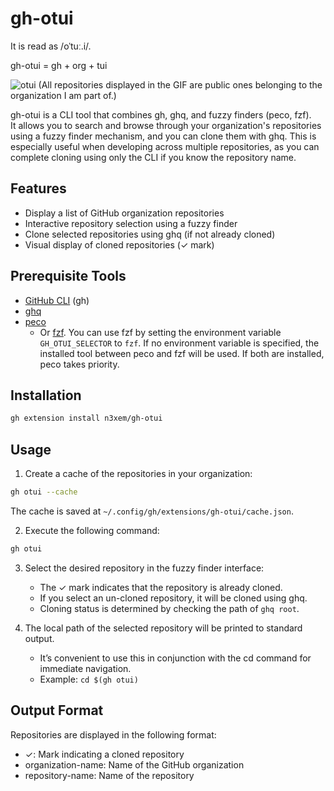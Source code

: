 # gh-otui

It is read as /oˈtuː.i/.

gh-otui = gh + org + tui

![otui](https://github.com/user-attachments/assets/0c7626eb-c639-4f4c-86e1-b4ba6dab5bec)
(All repositories displayed in the GIF are public ones belonging to the organization I am part of.)

gh-otui is a CLI tool that combines gh, ghq, and fuzzy finders (peco, fzf).  
It allows you to search and browse through your organization's repositories using a fuzzy finder mechanism, and you can clone them with ghq. This is especially useful when developing across multiple repositories, as you can complete cloning using only the CLI if you know the repository name.

## Features

- Display a list of GitHub organization repositories
- Interactive repository selection using a fuzzy finder
- Clone selected repositories using ghq (if not already cloned)
- Visual display of cloned repositories (✓ mark)

## Prerequisite Tools

- [GitHub CLI](https://cli.github.com/) (gh)
- [ghq](https://github.com/x-motemen/ghq)
- [peco](https://github.com/peco/peco)
  - Or [fzf](https://github.com/junegunn/fzf). You can use fzf by setting the environment variable `GH_OTUI_SELECTOR` to `fzf`. If no environment variable is specified, the installed tool between peco and fzf will be used. If both are installed, peco takes priority.
  
## Installation

```bash
gh extension install n3xem/gh-otui
```

## Usage

1. Create a cache of the repositories in your organization:

```bash
gh otui --cache
```

The cache is saved at `~/.config/gh/extensions/gh-otui/cache.json`.

2. Execute the following command:

```bash
gh otui
```

3. Select the desired repository in the fuzzy finder interface:
   - The ✓ mark indicates that the repository is already cloned.
   - If you select an un-cloned repository, it will be cloned using ghq.
   - Cloning status is determined by checking the path of `ghq root`.

4. The local path of the selected repository will be printed to standard output.
   - It’s convenient to use this in conjunction with the cd command for immediate navigation.
   - Example: `cd $(gh otui)`

## Output Format

Repositories are displayed in the following format:

- ✓: Mark indicating a cloned repository
- organization-name: Name of the GitHub organization
- repository-name: Name of the repository